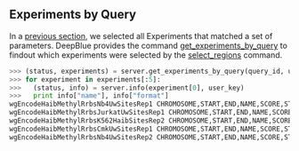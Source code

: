 ## Experiments by Query

In a [previous section](05-02-selection-experiments.md), we selected all Experiments that matched a set of parameters. DeepBlue provides the command [get_experiments_by_query](http://deepblue.mpi-inf.mpg.de/api.html#api-get_experiments_by_query) to findout which experiments were selected by the [select_regions](http://deepblue.mpi-inf.mpg.de/api.html#api-select_regions) command.

```python
>>> (status, experiments) = server.get_experiments_by_query(query_id, user_key)
>>> for experiment in experiments[:5]:
>>>   (status, info) = server.info(experiment[0], user_key)
>>>   print info["name"], info["format"]
wgEncodeHaibMethylRrbsNb4UwSitesRep1 CHROMOSOME,START,END,NAME,SCORE,STRAND,THICK_START,THICK_END,ITEM_RGB,BLOCK_COUNT,BLOCK_SIZES
wgEncodeHaibMethylRrbsJurkatUwSitesRep1 CHROMOSOME,START,END,NAME,SCORE,STRAND,THICK_START,THICK_END,ITEM_RGB,BLOCK_COUNT,BLOCK_SIZES
wgEncodeHaibMethylRrbsK562HaibSitesRep2 CHROMOSOME,START,END,NAME,SCORE,STRAND,THICK_START,THICK_END,ITEM_RGB,BLOCK_COUNT,BLOCK_SIZES
wgEncodeHaibMethylRrbsCmkUwSitesRep1 CHROMOSOME,START,END,NAME,SCORE,STRAND,THICK_START,THICK_END,ITEM_RGB,BLOCK_COUNT,BLOCK_SIZES
wgEncodeHaibMethylRrbsNb4UwSitesRep2 CHROMOSOME,START,END,NAME,SCORE,STRAND,THICK_START,THICK_END,ITEM_RGB,BLOCK_COUNT,BLOCK_SIZES
```